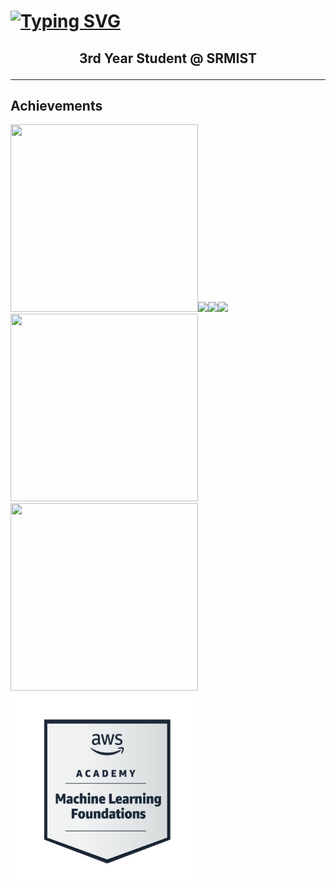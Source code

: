 <!---
Samyak008/Samyak008 is a ✨ special ✨ repository because its `README.md` (this file) appears on your GitHub profile.
You can click the Preview link to take a look at your changes.
--->
# [![Typing SVG](https://readme-typing-svg.demolab.com?font=Fira+Code&size=35&pause=999&color=8A04ED&width=1100&lines=%F0%9F%91%8B+Hiie%2C+I%E2%80%99m+Samyak_Varia;%F0%9F%91%80+I%E2%80%99m+interested+in+Python,+Automation,+Machine_Learning+and+GenAI;%F0%9F%8C%B1+I%E2%80%99m+currently+learning+DSA;%F0%9F%92%9E%EF%B8%8F+I%E2%80%99m+looking+to+collaborate+on+Ambitious_Projects)](https://git.io/typing-svg)
<h2>
<p align="center">
  <b>3rd Year Student @ SRMIST</b>
</p>
</h2>

***
## Achievements

<a href ="https://www.credly.com/badges/9bc89f4b-88f0-4f33-81e9-18c6e400bbe4/linked_in_profile"><img src="D:\Samyak008\github-foundations.png" style="width:300px;height:300px;"></a><img src="D:\Samyak008\Hackerrank_C++.jpg" style="width:240;height:290px;"><img src="D:\Samyak008\Hackerrank_c.jpg" style="width:240;height:290px;"><img src="D:\Samyak008\Hackerrank_Java.jpg" style="height:300px" >
<a href="https://catalog-education.oracle.com/ords/certview/sharebadge?id=FFC2D728B1D51D06D1842258ED4E55EE6B6149D53E120BAFBC65CDFD09B5E265">
<img src="D:\Samyak008\Oracle_Cloud Foundation Associate.jpg" style="width:300px;height:300px;"/>
</a>
<a href="https://catalog-education.oracle.com/ords/certview/sharebadge?id=FFC2D728B1D51D06D1842258ED4E55EE909B1363C862E3AB64C54077ED6D3C9D">
<img src="D:\Samyak008\Oracle_GenAI Profeesional Certified.jpg" style="width:300px;height:300px"/>
</a>
<a href="https://www.credly.com/badges/bd878ff8-868d-4fa1-8839-3dafc9b76dbf">
<img src="https://github.com/Samyak008/Samyak008/blob/main/AWS_machine%20learning%20Foundations.jpg" style="width:300px;height:300px"/>
</a>
